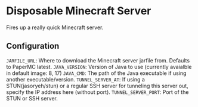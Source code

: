 # Disposable Minecraft Server
Fires up a really quick Minecraft server.

## Configuration
`JARFILE_URL`: Where to download the Minecraft server jarfile from. Defaults to PaperMC latest.
`JAVA_VERSION`: Version of Java to use (currently avaialble in default image: 8, 17)
`JAVA_CMD`: The path of the Java executable if using another executable/version.
`TUNNEL_SERVER_AT`: If using a STUN(jasoryeh/stun) or a regular SSH server for tunneling this server out, specify the IP address here (without port).
`TUNNEL_SERVER_PORT`: Port of the STUN or SSH server.
